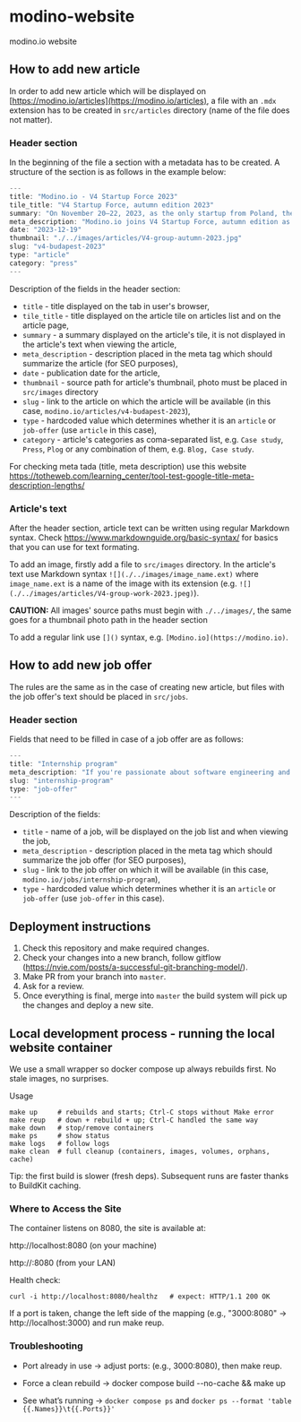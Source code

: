 # modino-website
modino.io website

## How to add new article

In order to add new article which will be displayed on [https://modino.io/articles](https://modino.io/articles), a file with an `.mdx` extension has to be created in `src/articles` directory (name of the file does not matter).

### Header section
In the beginning of the file a section with a metadata has to be created. A structure of the section is as follows in the example below:
```js
---
title: "Modino.io - V4 Startup Force 2023"
tile_title: "V4 Startup Force, autumn edition 2023"
summary: "On November 20–22, 2023, as the only startup from Poland, the Modino.io team took part in finals of the V4 Startup Force acceleration program. The event was held in the Hungarian capital city – Budapest."
meta_description: "Modino.io joins V4 Startup Force, autumn edition as the only startup from Poland. Learn more about the event and our participation."
date: "2023-12-19"
thumbnail: "./../images/articles/V4-group-autumn-2023.jpg"
slug: "v4-budapest-2023"
type: "article"
category: "press"
---
```
Description of the fields in the header section:
  - `title` - title displayed on the tab in user's browser,
  - `tile_title` - title displayed on the article tile on articles list and on the article page,
  - `summary` - a summary displayed on the article's tile, it is not displayed in the article's text when viewing the article,
  - `meta_description` - description placed in the meta tag which should summarize the article (for SEO purposes),
  - `date` - publication date for the article,
  - `thumbnail` - source path for article's thumbnail, photo must be placed in `src/images` directory
  - `slug` - link to the article on which the article will be available (in this case, `modino.io/articles/v4-budapest-2023`),
  - `type` - hardcoded value which determines whether it is an `article` or `job-offer` (use `article` in this case),
  - `category` - article's categories as coma-separated list, e.g. `Case study`, `Press`, `Plog` or any combination of them, e.g. `Blog, Case study`.

For checking meta tada (title, meta description) use this website https://totheweb.com/learning_center/tool-test-google-title-meta-description-lengths/

### Article's text

After the header section, article text can be written using regular Markdown syntax. Check https://www.markdownguide.org/basic-syntax/ for basics that you can use for text formating.

To add an image, firstly add a file to `src/images` directory. In the article's text use Markdown syntax `![](./../images/image_name.ext)` where `image_name.ext` is a name of the image with its extension (e.g. `![](./../images/articles/V4-group-work-2023.jpeg)`).

**CAUTION:** All images' source paths must begin with `./../images/`, the same goes for a thumbnail photo path in the header section

To add a regular link use `[]()` syntax, e.g. `[Modino.io](https://modino.io)`.


## How to add new job offer

The rules are the same as in the case of creating new article, but files with the job offer's text should be placed in `src/jobs`.

### Header section
Fields that need to be filled in case of a job offer are as follows:
```js
---
title: "Internship program"
meta_description: "If you're passionate about software engineering and love solving UX/UI or engineering challenges, our internship could be a great fit for you."
slug: "internship-program"
type: "job-offer"
---
```
Description of the fields:
- `title` - name of a job, will be displayed on the job list and when viewing the job,
- `meta_description` - description placed in the meta tag which should summarize the job offer (for SEO purposes),
- `slug` - link to the job offer on which it will be available (in this case, `modino.io/jobs/internship-program`),
- `type` -  hardcoded value which determines whether it is an `article` or `job-offer` (use `job-offer` in this case).

## Deployment instructions
1. Check this repository and make required changes.
2. Check your changes into a new branch, follow gitflow (https://nvie.com/posts/a-successful-git-branching-model/).
3. Make PR from your branch into `master`.
4. Ask for a review.
5. Once everything is final, merge into `master` the build system will pick up the changes and deploy a new site.

## Local development process - running the local website container

We use a small wrapper so docker compose up always rebuilds first. No stale images, no surprises.

Usage
```
make up     # rebuilds and starts; Ctrl-C stops without Make error
make reup   # down + rebuild + up; Ctrl-C handled the same way
make down   # stop/remove containers
make ps     # show status
make logs   # follow logs
make clean  # full cleanup (containers, images, volumes, orphans, cache)
```

Tip: the first build is slower (fresh deps). Subsequent runs are faster thanks to BuildKit caching.

### Where to Access the Site

The container listens on 8080, the site is available at:

http://localhost:8080
 (on your machine)

http://<your-ip>:8080 (from your LAN)

Health check:

`curl -i http://localhost:8080/healthz   # expect: HTTP/1.1 200 OK`


If a port is taken, change the left side of the mapping (e.g., "3000:8080" → http://localhost:3000) and run make reup.

### Troubleshooting

* Port already in use → adjust ports: (e.g., 3000:8080), then make reup.
* Force a clean rebuild → docker compose build --no-cache && make up

* See what’s running →
`docker compose ps` and `docker ps --format 'table {{.Names}}\t{{.Ports}}'`
